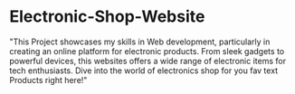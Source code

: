# Electronic-Shop-Website
"This Project showcases my skills in Web development, particularly in creating an online platform for electronic products. From sleek gadgets to powerful devices, this websites offers a wide range of electronic items for tech enthusiasts.  Dive into the world of electronics shop for you fav text Products right here!"
